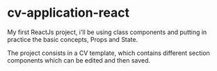 # cv-application-react
My first ReactJs project, i'll be using class components and putting in practice the basic concepts, Props and State.

The project consists in a CV template, which contains different section components which can be edited and then saved.
